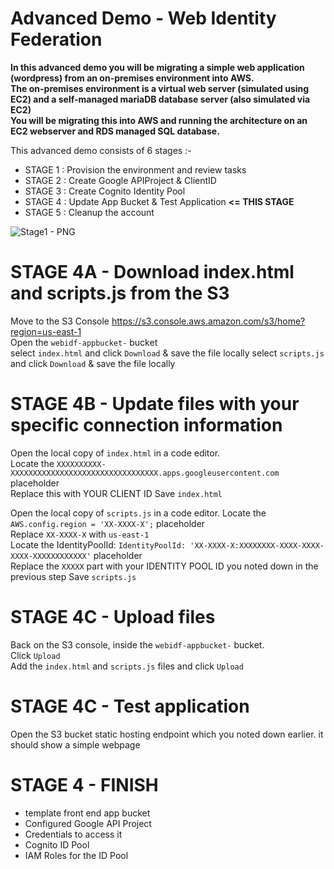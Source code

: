# Advanced Demo - Web Identity Federation

**In this advanced demo you will be migrating a simple web application (wordpress) from an on-premises environment into AWS.  
The on-premises environment is a virtual web server (simulated using EC2) and a self-managed mariaDB database server (also simulated via EC2)  
You will be migrating this into AWS and running the architecture on an EC2 webserver and RDS managed SQL database.**  

This advanced demo consists of 6 stages :-

- STAGE 1 : Provision the environment and review tasks 
- STAGE 2 : Create Google APIProject & ClientID 
- STAGE 3 : Create Cognito Identity Pool
- STAGE 4 : Update App Bucket & Test Application **<= THIS STAGE**
- STAGE 5 : Cleanup the account

![Stage1 - PNG](https://github.com/acantril/learn-cantrill-io-labs/blob/master/aws-cognito-web-identity-federation/02_LABINSTRUCTIONS/thinghere.png)


# STAGE 4A - Download index.html and scripts.js from the S3 

Move to the S3 Console https://s3.console.aws.amazon.com/s3/home?region=us-east-1  
Open the `webidf-appbucket-` bucket  
select `index.html` and click `Download` & save the file locally
select `scripts.js` and click `Download` & save the file locally

# STAGE 4B - Update files with your specific connection information

Open the local copy of `index.html` in a code editor.  
Locate the `XXXXXXXXXX-XXXXXXXXXXXXXXXXXXXXXXXXXXXXXXXXX.apps.googleusercontent.com` placeholder  
Replace this with YOUR CLIENT ID
Save `index.html`

Open the local copy of `scripts.js` in a code editor. 
Locate the `AWS.config.region = 'XX-XXXX-X';` placeholder  
Replace `XX-XXXX-X` with `us-east-1`   
Locate the IdentityPoolId: `IdentityPoolId: 'XX-XXXX-X:XXXXXXXX-XXXX-XXXX-XXXX-XXXXXXXXXXXX'` placeholder  
Replace the `XXXXX` part with your IDENTITY POOL ID you noted down in the previous step
Save `scripts.js`

# STAGE 4C - Upload files

Back on the S3 console, inside the `webidf-appbucket-` bucket.  
Click `Upload`  
Add the `index.html` and `scripts.js` files and click `Upload`  

# STAGE 4C - Test application

Open the S3 bucket static hosting endpoint which you noted down earlier.
it should show a simple webpage



# STAGE 4 - FINISH  

- template front end app bucket
- Configured Google API Project
- Credentials to access it
- Cognito ID Pool
- IAM Roles for the ID Pool





